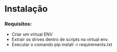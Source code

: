 # Instalação

### Requisitos:

 - Criar um virtual ENV
 - Extrair os drives dentro de scripts na virtual env.
 - Executar o comando pip install -r requirements.txt